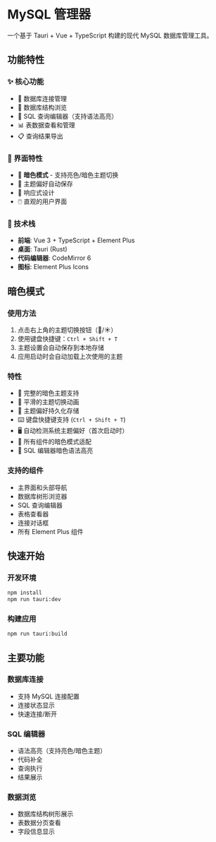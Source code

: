 # MySQL 管理器

一个基于 Tauri + Vue + TypeScript 构建的现代 MySQL 数据库管理工具。

## 功能特性

### ✨ 核心功能
- 🔐 数据库连接管理
- 🌲 数据库结构浏览
- 📝 SQL 查询编辑器（支持语法高亮）
- 📊 表数据查看和管理
- 📋 查询结果导出

### 🎨 界面特性
- 🌙 **暗色模式** - 支持亮色/暗色主题切换
- 💾 主题偏好自动保存
- 🎯 响应式设计
- 🖱️ 直观的用户界面

### 🔧 技术栈
- **前端**: Vue 3 + TypeScript + Element Plus
- **桌面**: Tauri (Rust)
- **代码编辑器**: CodeMirror 6
- **图标**: Element Plus Icons

## 暗色模式

### 使用方法
1. 点击右上角的主题切换按钮（🌙/☀️）
2. 使用键盘快捷键：`Ctrl + Shift + T`
3. 主题设置会自动保存到本地存储
4. 应用启动时会自动加载上次使用的主题

### 特性
- 🎨 完整的暗色主题支持
- 🔄 平滑的主题切换动画
- 💾 主题偏好持久化存储
- ⌨️ 键盘快捷键支持 (`Ctrl + Shift + T`)
- 🖥️ 自动检测系统主题偏好（首次启动时）
- 🎯 所有组件的暗色模式适配
- 📝 SQL 编辑器暗色语法高亮

### 支持的组件
- 主界面和头部导航
- 数据库树形浏览器
- SQL 查询编辑器
- 表格查看器
- 连接对话框
- 所有 Element Plus 组件

## 快速开始

### 开发环境
```bash
npm install
npm run tauri:dev
```

### 构建应用
```bash
npm run tauri:build
```

## 主要功能

### 数据库连接
- 支持 MySQL 连接配置
- 连接状态显示
- 快速连接/断开

### SQL 编辑器
- 语法高亮（支持亮色/暗色主题）
- 代码补全
- 查询执行
- 结果展示

### 数据浏览
- 数据库结构树形展示
- 表数据分页查看
- 字段信息显示